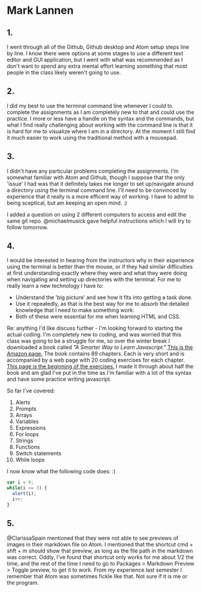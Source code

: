  # Mark Lannen
 ## 1.
 I went through all of the Github, Github desktop and Atom setup steps line by line. I know there were options at some stages to use a different text editor and GUI application, but I went with what was recommended as I don't want to spend any extra mental effort learning something that most people in the class likely weren't going to use.
 ## 2.
 I did my best to use the terminal command line whenever I could to complete the assignments as I am completely new to that and could use the practice. I more or less have a handle on the syntax and the commands, but what I find really challenging about working with the command line is that it is hard for me to visualize where I am in a directory. At the moment I still find it much easier to work using the traditional method with a mousepad.
 ## 3.
 I didn't have any particular problems completing the assignments. I'm somewhat familiar with Atom and Github, though I suppose that the only 'issue' I had was that it definitely takes me longer to set up/navigate around a directory using the terminal command line. I'll need to be convinced by experience that it really is a more efficent way of working. I have to admit to being sceptical, but am keeping an open mind. :)

 I added a question on using 2 different computers to access and edit the same git repo. @michaelmusick gave helpful instructions which I will try to follow tomorrow.

## 4.
I would be interested in hearing from the instructors why in their experience using the terminal is better than the mouse, or if they had similar difficulties at first understanding exactly where they were and what they were doing when navigating and setting up directories with the terminal. For me to really learn a new technology I have to:
- Understand the 'big picture' and see how it fits into getting a task done.
- Use it repeatedly, as that is the best way for me to absorb the detailed knowledge that I need to make something work.
- Both of these were essential for me when learning HTML and CSS.

Re: anything I'd like discuss further - I'm looking forward to starting the actual coding. I'm completely new to coding, and was worried that this class was going to be a struggle for me, so over the winter break I downloaded a book called *"A Smarter Way to Learn Javascript."*  [This is the Amazon page.](https://www.amazon.com/Smarter-Way-Learn-JavaScript-technology-ebook/dp/B00H1W9I6C) The book contains 89 chapters. Each is very short and is accompanied by a web page with 20 coding exercises for each chapter. [This page is the beginning of the exercises.](https://www.amazon.com/Smarter-Way-Learn-JavaScript-technology-ebook/dp/B00H1W9I6C)
I made it through about half the book and am glad I've put in the time as I'm familiar with a lot of the syntax and have some practice writing javascript.

So far I've covered:
1. Alerts
2. Prompts
3. Arrays
4. Variables
5. Expressions
6. For loops
7. Strings
8. Functions
9. Switch statements
10. While loops

I now know what the following code does: :)
```javascript
var i = 0;
while(i <= 3) {
  alert(i);
  i++;
}
```

## 5.
@ClarissaSpain mentioned that they were not able to see previews of images in their markdown file on Atom. I mentioned that the shortcut cmd + shft + m should show that preview, as long as the file path in the markdown was correct. Oddly, I've found that shortcut only works for me about 1/2 the time, and the rest of the time I need to go to Packages > Markdown Preview > Toggle preview, to get it to work. From my experience last semester I remember that Atom was sometimes fickle like that. Not sure if it is me or the program.
